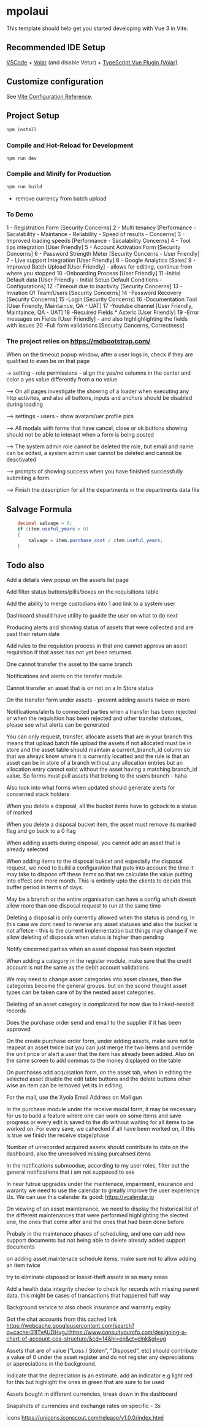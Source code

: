 # mpolaui

This template should help get you started developing with Vue 3 in Vite.

## Recommended IDE Setup

[VSCode](https://code.visualstudio.com/) + [Volar](https://marketplace.visualstudio.com/items?itemName=Vue.volar) (and disable Vetur) + [TypeScript Vue Plugin (Volar)](https://marketplace.visualstudio.com/items?itemName=Vue.vscode-typescript-vue-plugin).

## Customize configuration

See [Vite Configuration Reference](https://vitejs.dev/config/).

## Project Setup

```sh
npm install
```

### Compile and Hot-Reload for Development

```sh
npm run dev
```

### Compile and Minify for Production

```sh
npm run build
```


* remove currency from batch upload

### To Demo

1 - Registration Form         [Security Concerns]
2 - Multi tenancy             [Performance - Sacalability - Maintance - Reliability - Speed of results - Concerns]
3 - Improved loading speeds   [Performance - Sacalability Concerns]
4 - Tool tips integration     [User Friendly]
5 - Account Activation Form   [Security Concerns]
6 - Password Strength Meter   [Security Concerns - User Friendly]
7 - Live support Integration  [User Friendly]
8 - Google Analytics          [Sales]
9 - Improved Batch Upload     [User Friendly] - allows for editing, continue from where you stopped
10 -Onboarding Process        [User Friendly]
11 -Initial Default data      [User Friendly - Initial Setup Default Conditions - Configurations]
12 -Timeout due to inactivity [Security Concerns]
13 -Inviation Of Team/Users   [Security Concerns]
14 -Password Recovery         [Security Concerns]
15 -Login                     [Security Concerns]
16 -Documentation Tool        [User Friendly, Maintaince, QA - UAT]
17 -Youtube channel           [User Friendly, Maintaince, QA - UAT]
18 -Required Fields * Asteric [User Friendly]
19 -Error messages on Fields  [User Friendly] - and also highlighlighting the fields with issues
20 -Full form validations     [Security Concerns, Correctness]

### The project relies on https://mdbootstrap.com/

When on the timeout popup window, after a user logs in, check if they are qualified to even be on that page

-> setting - role permissions - align the yes/no columns in the center and color a yes value differently from a no value

--> On all pages investigate the showing of a loader when executing any http activites, and also all buttons, inputs and anchors should be disabled during loading

--> settings - users - show avatars/uer profile pics

--> All modals with forms that have cancel, close or ok buttons showing should not be able to interact when a form is being posted

--> The system admin role cannot be deleted the role, but email and name can be edited, a system admin user cannot be deleted and cannot be deactivated

--> prompts of showing success when you have finished successfully submiting a form

--> Finish the description for all the departments in the departments data file


## Salvage Formula

```c#
    decimal salvage = 0;
    if (item.useful_years > 0)
    {
        salvage = item.purchase_cost / item.useful_years;
    }
```

## Todo also

Add a details view popup on the assets list page

Add filter status buttons/pills/boxes on the requisitions table

Add the ability to merge custodians into 1 and link to a system user

Dashboard should have utility to guuide the user on what to do next

Producing alerts and showing status of assets that were collected 
and are past their return date

Add rules to the requistion process in that one cannot approva an asset
requisition if that asset has not yet been returned. 

One cannot transfer the asset to the same branch

Notifications and alerts on the tansfer module

Cannot transfer an asset that is on not on a In Store status

On the transfer form under assets - prevent adding assets twice or more 

Notifications/alerts to connected parties when a transfer has been rejected or when the requisition has been rejected and other transfer statuses, please see
what alerts can be generated

You can only request, transfer, allocate assets that are in your branch
this means that upload batch file upload the assets if not allocated
must be in store and the asset table should maintain a current_branch_id
column so that we always know where it is currently locatted and the rule
is that an asset can be in store of a branch without any allocation entries
but an allocation entry cannot exist without the asset having a matching
branch_id value.
So forms must pull assets that belong to the users branch - haha

Also look into what forms when updated should generate
alerts for concerned stack holders

When you delete a disposal, all the bucket items have to goback to a status of marked

When you delete a disposal bucket item, the asset must remove 
its marked flag and go back to a 0 flag

When adding assets during disposal, you cannot add an asset that is already selected

When adding items to the disposal bukcet and especially the 
disposal request, we need to build a configuration that puts
into account the time it may take to dispose off these items
so that we calculate the value putting into effect one
more month. This is entirely upto the clients to decide this
buffer period in terms of days.

May be a branch or the entire organisation can have a config which doesnt allow more than one 
disposal request to run at the same 
time


Deleting a disposal is only currently allowed when the status is pending,
In this case we dont need to reverse any asset statuses and also the bucket is not affetce - this is the current implementation but things may change if we allow deleting
of disposals when status is higher than pending


Notify cincerned parties when an asset disposal has been rejected

When adding a category in the register module, make sure that the 
credit account is not the same as the debit account validations

We may need to change asset categories into asset classes, then the 
categories become the general groups. but on the scond thought asset types
can be taken care of by the nested asset categories.

Deleting of an asset category is complicated for now due to linked-nested 
records

Does the purchase order send and email to the supplier if it has been approved

On the create purchase order form, under adding assets, make sure not to reapeat
an asset twice but you can just merge the two items and override the unit price
or alert a user that the item has already been added. Also on the same 
screen to add commas to the money displayed on the table


On purchases add acquisation form, on the asset tab, when in editing the 
selected asset disable the edit table buttons and the delete buttons other wise an item can be removed yet its in editing.


For the mail, use the Xyola Email Address on Mail gun

In the purchase module under the receive modal form, it may be necessary for us to build a feature 
where one can work on some items and save progress or every edit is saved to the db without waiting 
for all items to be worked on. For every save, we cahecked if all have been worked on, if this is true
we finish the receive stage/phase

Number of unrecorded  acquired assets should contribute to data on the 
dashboard, also the unresolved missing purcahsed items

In the notifications submoodue, according to my user roles, filter out the general notifications that i am not supposed to see

In near futrue upgrades under the maintenace, impairment, insurance and waranty
we need to use the calendar to greatly improve the user experience Ux.
We can use this calender its good: https://vcalendar.io


On viewing of an asset maintenance, we need to display the historical list of the different maintenances that were performed
highlighting the slected one, the ones that come after and the ones that had been done before

Probaly in the maintenace phases of scheduling, and 
one can add new support documents but not being able to 
delete already added support documents

on adding asset maintenace schedule items, make sure not to allow adding an item twice

try to eliminate disposed or lossst-theft assets in so many areas

Add a health data integrity checker to check for records with missing parent data.
this might be cases of transactions that happened half way

Background service to also check insurance and warranty expiry

Got the chat accounts from this cached link
https://webcache.googleusercontent.com/search?q=cache:01ITvAUDHvgJ:https://www.consultyourcfo.com/designing-a-chart-of-account-coa-structure/&cd=14&hl=en&ct=clnk&gl=ug

Assets that are of value ["Loss / Stolen", "Disposed", etc] should contribute a value of
0 under the asset register and do not register any depreciations or appreciations in the background. 


Indicate that the depreciation is an estimate. add an indicator e.g light red
for this but highlight the ones in green that are sure to be used

Assets bought in different currencies, break down in the dashboard

Snapshots of currencies and exchange rates on specific - 3x


icons 
https://unicons.iconscout.com/release/v1.0.0/index.html
